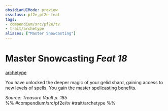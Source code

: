 ```yaml
---
obsidianUIMode: preview
cssclass: pf2e,pf2e-feat
tags:
- compendium/src/pf2e/tv
- trait/archetype
aliases: ["Master Snowcasting"]
---
```

# Master Snowcasting  *Feat 18*  
[archetype](archetype.md "Archetype Feat Trait")  


You have unlocked the deeper magic of your gelid shard, gaining access to new levels of spells. You gain the master spellcasting benefits.

*Source: Treasure Vault p. 185*  
%% #compendium/src/pf2e/tv #trait/archetype %%